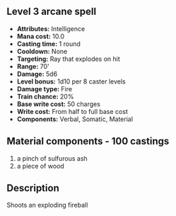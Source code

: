 ## Level 3 arcane spell
- **Attributes:** Intelligence
- **Mana cost:** 10.0
- **Casting time:** 1 round
- **Cooldown:** None
- **Targeting:** Ray that explodes on hit
- **Range:** 70'
- **Damage:** 5d6
- **Level bonus:** 1d10 per 8 caster levels
- **Damage type:** Fire
- **Train chance:** 20%
- **Base write cost:** 50 charges
- **Write cost:** From half to full base cost
- **Components:** Verbal, Somatic, Material
## Material components - 100 castings
1. a pinch of sulfurous ash
2. a piece of wood
## Description
Shoots an exploding fireball
